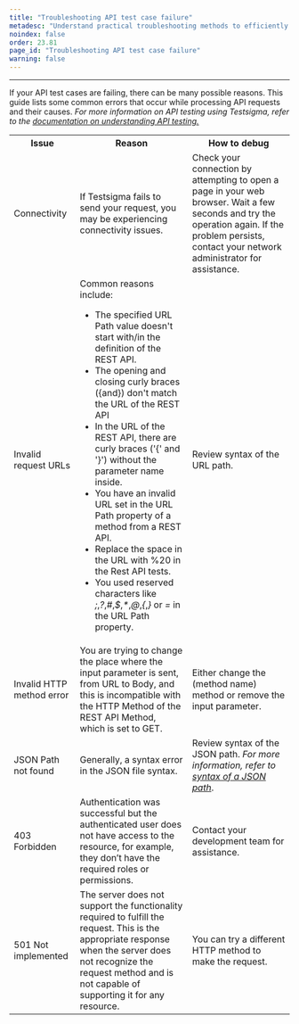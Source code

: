```yaml
---
title: "Troubleshooting API test case failure"
metadesc: "Understand practical troubleshooting methods to efficiently identify and resolve API test case failures in Testsigma, ensuring a seamless testing process."
noindex: false
order: 23.81
page_id: "Troubleshooting API test case failure"
warning: false
---
```

---
If your API test cases are failing, there can be many possible reasons. This guide lists some common errors that occur while processing API requests and their causes. *For more information on API testing using Testsigma, refer to the [documentation on understanding API testing.](https://testsigma.com/docs/api/overview/)*

<table>
  <tr>
    <th>Issue</th>
    <th>Reason</th>
    <th>How to debug</th>
  </tr>
  <tr>
    <td>Connectivity</td>
    <td>If Testsigma fails to send your request, you may be experiencing connectivity issues.</td>
    <td>Check your connection by attempting to open a page in your web browser.
Wait a few seconds and try the operation again. If the problem persists, contact your network administrator for assistance.</td>
  </tr>
  <tr>
    <td>Invalid request URLs</td>
    <td>Common reasons include:<ul>
  <li>The specified URL Path value doesn't start with/in the definition of the REST API.</li>
  <li>The opening and closing curly braces ({and}) don't match the URL of the REST API</li>
  <li>In the URL of the REST API, there are curly braces ('{' and '}') without the parameter name inside.</li>
  <li>You have an invalid URL set in the URL Path property of a method from a REST API.</li>
  <li>Replace the space in the URL with %20 in the Rest API tests.</li>
<li>You used reserved characters like<em> ;</em>,<em>?</em>,<em>#</em>,<em>$</em>,<em>*</em>,<em>@</em>,<em>{</em>,<em>}</em> or <em>=</em> in the URL Path property.</li>
</ul></td>
<td>Review syntax of the URL path.</td>
  </tr>
  <tr>
  <td>Invalid HTTP method error</td>
  <td>You are trying to change the place where the input parameter is sent, from URL to Body, and this is incompatible with the HTTP Method of the REST API Method, which is set to GET.</td>
  <td>Either change the (method name) method or remove the input parameter.</td>
  </tr>
  <tr>
  <td>JSON Path not found</td>
  <td>Generally, a syntax error in the JSON file syntax.</td>
  <td>Review syntax of the JSON path. <em>For more information, refer to <a href="https://testsigma.com/tutorials/rest-api-testing/what-is-jsonpath/#syntax">syntax of a JSON path</a></em>.</td>
  </tr>
  <tr>
  <td>403 Forbidden</td>
  <td>Authentication was successful but the authenticated user does not have access to the resource, for example, they don’t have the required roles or permissions.</td>
  <td>Contact your development team for assistance.</td>
  </tr>
  <tr>
  <td>501 Not implemented</td>
  <td>The server does not support the functionality required to fulfill the request. This is the appropriate response when the server does not recognize the request method and is not capable of supporting it for any resource.</td>
  <td>You can try a different HTTP method to make the request.</td>
  </tr>
</table>

